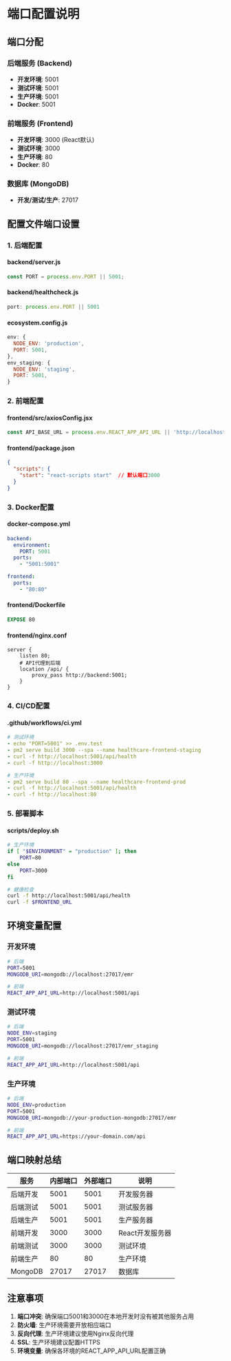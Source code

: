 # 端口配置说明

## 端口分配

### 后端服务 (Backend)
- **开发环境**: 5001
- **测试环境**: 5001  
- **生产环境**: 5001
- **Docker**: 5001

### 前端服务 (Frontend)
- **开发环境**: 3000 (React默认)
- **测试环境**: 3000
- **生产环境**: 80
- **Docker**: 80

### 数据库 (MongoDB)
- **开发/测试/生产**: 27017

## 配置文件端口设置

### 1. 后端配置

#### backend/server.js
```javascript
const PORT = process.env.PORT || 5001;
```

#### backend/healthcheck.js
```javascript
port: process.env.PORT || 5001
```

#### ecosystem.config.js
```javascript
env: {
  NODE_ENV: 'production',
  PORT: 5001,
},
env_staging: {
  NODE_ENV: 'staging', 
  PORT: 5001,
}
```

### 2. 前端配置

#### frontend/src/axiosConfig.jsx
```javascript
const API_BASE_URL = process.env.REACT_APP_API_URL || 'http://localhost:5001/api';
```

#### frontend/package.json
```json
{
  "scripts": {
    "start": "react-scripts start"  // 默认端口3000
  }
}
```

### 3. Docker配置

#### docker-compose.yml
```yaml
backend:
  environment:
    PORT: 5001
  ports:
    - "5001:5001"

frontend:
  ports:
    - "80:80"
```

#### frontend/Dockerfile
```dockerfile
EXPOSE 80
```

#### frontend/nginx.conf
```nginx
server {
    listen 80;
    # API代理到后端
    location /api/ {
        proxy_pass http://backend:5001;
    }
}
```

### 4. CI/CD配置

#### .github/workflows/ci.yml
```yaml
# 测试环境
- echo "PORT=5001" >> .env.test
- pm2 serve build 3000 --spa --name healthcare-frontend-staging
- curl -f http://localhost:5001/api/health
- curl -f http://localhost:3000

# 生产环境  
- pm2 serve build 80 --spa --name healthcare-frontend-prod
- curl -f http://localhost:5001/api/health
- curl -f http://localhost:80
```

### 5. 部署脚本

#### scripts/deploy.sh
```bash
# 生产环境
if [ "$ENVIRONMENT" = "production" ]; then
    PORT=80
else
    PORT=3000
fi

# 健康检查
curl -f http://localhost:5001/api/health
curl -f $FRONTEND_URL
```

## 环境变量配置

### 开发环境
```bash
# 后端
PORT=5001
MONGODB_URI=mongodb://localhost:27017/emr

# 前端
REACT_APP_API_URL=http://localhost:5001/api
```

### 测试环境
```bash
# 后端
NODE_ENV=staging
PORT=5001
MONGODB_URI=mongodb://localhost:27017/emr_staging

# 前端
REACT_APP_API_URL=http://localhost:5001/api
```

### 生产环境
```bash
# 后端
NODE_ENV=production
PORT=5001
MONGODB_URI=mongodb://your-production-mongodb:27017/emr

# 前端
REACT_APP_API_URL=https://your-domain.com/api
```

## 端口映射总结

| 服务 | 内部端口 | 外部端口 | 说明 |
|------|----------|----------|------|
| 后端开发 | 5001 | 5001 | 开发服务器 |
| 后端测试 | 5001 | 5001 | 测试服务器 |
| 后端生产 | 5001 | 5001 | 生产服务器 |
| 前端开发 | 3000 | 3000 | React开发服务器 |
| 前端测试 | 3000 | 3000 | 测试环境 |
| 前端生产 | 80 | 80 | 生产环境 |
| MongoDB | 27017 | 27017 | 数据库 |

## 注意事项

1. **端口冲突**: 确保端口5001和3000在本地开发时没有被其他服务占用
2. **防火墙**: 生产环境需要开放相应端口
3. **反向代理**: 生产环境建议使用Nginx反向代理
4. **SSL**: 生产环境建议配置HTTPS
5. **环境变量**: 确保各环境的REACT_APP_API_URL配置正确
